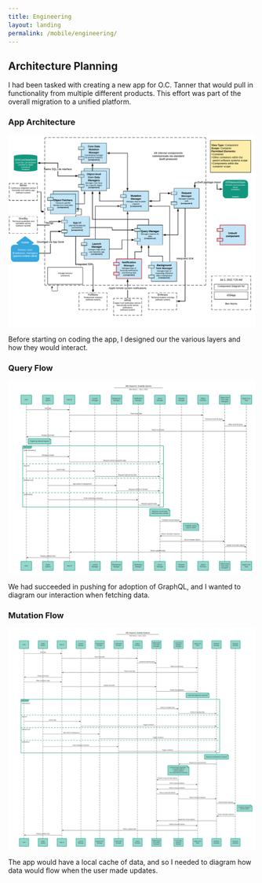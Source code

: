 ```yaml
---
title: Engineering
layout: landing
permalink: /mobile/engineering/
---
```


<div class="entry-content">
    <h2>Architecture Planning</h2>
    <p class="inner">I had been tasked with creating a new app for O.C. Tanner that would pull in functionality from multiple different products. This effort was part of the overall migration to a unified platform.</p>
    <div class="entries-grid">
        <div class="entry">
            <h3 class="entry-title">App Architecture</h3>
            <img src="/assets/images/architecture-diagram.png" class="entry-image" alt="Architecture diagram">
            <p class="entry-excerpt">Before starting on coding the app, I designed our the various layers and how they would interact.</p>
        </div>
        <div class="entry">
            <h3 class="entry-title">Query Flow</h3>
            <img src="/assets/images/architecture-query-uml-diagram.png" class="entry-image" alt="Query UML Flow Diagram">
            <p class="entry-excerpt">We had succeeded in pushing for adoption of GraphQL, and I wanted to diagram our interaction when fetching data.</p>
        </div>
        <div class="entry">
            <h3 class="entry-title">Mutation Flow</h3>
            <img src="/assets/images/architecture-mutation-uml-diagram.png" class="entry-image" alt="Mutation UML Flow Diagram">
            <p class="entry-excerpt">The app would have a local cache of data, and so I needed to diagram how data would flow when the user made updates.</p>
        </div>
    </div>
</div>
